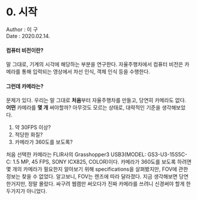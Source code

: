 # 0. 시작
Author : 이 구</br>
Date : 2020.02.14.

#### 컴퓨터 비전이란?
말 그대로, 기계의 시각에 해당하는 부분을 연구한다. 자율주행차에서 컴퓨터 비전은 카메라를 통해 입력되는 영상에서 차선 인식, 객체 인식 등을 수행한다. 
 
#### 그런데 카메라는?
문제가 있다. 우리는 말 그대로 **처음**부터 자율주행차를 만들고, 당연히 카메라도 없다. **어떤** 카메라를 **몇 개** 써야할까?
아무것도 모르는 상태로, 대략적인 기준을 생각해보았다.
  
  1. 약 30FPS 이상?
  2. 적당한 화질?
  3. 카메라가 360도를 보도록?
  
처음 선택한 카메라는 FLIR사의  Grasshopper3 USB3(MODEL: GS3-U3-15S5C-C: 1.5 MP, 45 FPS, SONY ICX825, COLOR)이다.
카메라가 360도를 보도록 하려면 몇 개의 카메라가 필요한지 알아보기 위해 specifications을 살펴봤지만, FOV에 관한 정보는 찾을 수 없었다.
알고보니, FOV는 렌즈에 따라 달라졌다. 지금 생각해보면 당연한거지만, 정말 몰랐다. 싸구려 웹캠만 써오다가 진짜 카메라를 쓰려니 신경써야 할게 한 두가지가 아니었다.

